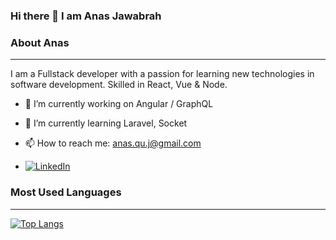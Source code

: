 ### Hi there 👋 I am Anas Jawabrah


### About Anas
------------
I am a  Fullstack developer with a passion for learning new technologies in software development. Skilled in React, Vue & Node.

- 🔭 I’m currently working on Angular / GraphQL

- 🌱 I’m currently learning Laravel, Socket

- 📫 How to reach me: anas.qu.j@gmail.com

- [![LinkedIn](https://user-images.githubusercontent.com/282759/84680162-4161a300-af00-11ea-912c-8f32e5cc1676.png)](https://linkedin.com/in/anasJawabrah)


### Most Used Languages
------------
  [![Top Langs](https://github-readme-stats.vercel.app/api/top-langs/?username=anasJawabrah&langs_count=6&layout=compact&hide=scss,css,html,blade)](https://github.com/anasJawabrah/github-readme-stats)
